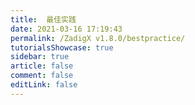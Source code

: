 ```yaml
---
title:  最佳实践
date: 2021-03-16 17:19:43
permalink: /ZadigX v1.8.0/bestpractice/
tutorialsShowcase: true
sidebar: true
article: false 
comment: false
editLink: false
---
```


